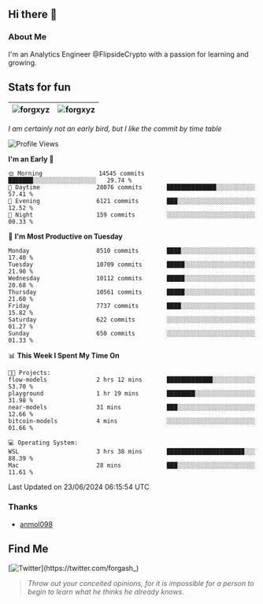 ## Hi there 👋

### About Me

I'm an Analytics Engineer @FlipsideCrypto with a passion for learning and growing.
  
## Stats for fun

| <img align="center" src="https://github-readme-streak-stats.herokuapp.com/?user=forgxyz&theme=tokyonight" alt="forgxyz" /> | <img align="center" src="https://github-readme-stats.vercel.app/api?username=forgxyz&theme=tokyonight&show_icons=true" alt="forgxyz" /> |
| ------------- |------------- |

*I am certainly not an early bird, but I like the commit by time table*  

<!--START_SECTION:waka-->
![Profile Views](http://img.shields.io/badge/Profile%20Views-0-blue)

**I'm an Early 🐤** 

```text
🌞 Morning                14545 commits       ███████░░░░░░░░░░░░░░░░░░   29.74 % 
🌆 Daytime                28076 commits       ██████████████░░░░░░░░░░░   57.41 % 
🌃 Evening                6121 commits        ███░░░░░░░░░░░░░░░░░░░░░░   12.52 % 
🌙 Night                  159 commits         ░░░░░░░░░░░░░░░░░░░░░░░░░   00.33 % 
```
📅 **I'm Most Productive on Tuesday** 

```text
Monday                   8510 commits        ████░░░░░░░░░░░░░░░░░░░░░   17.40 % 
Tuesday                  10709 commits       █████░░░░░░░░░░░░░░░░░░░░   21.90 % 
Wednesday                10112 commits       █████░░░░░░░░░░░░░░░░░░░░   20.68 % 
Thursday                 10561 commits       █████░░░░░░░░░░░░░░░░░░░░   21.60 % 
Friday                   7737 commits        ████░░░░░░░░░░░░░░░░░░░░░   15.82 % 
Saturday                 622 commits         ░░░░░░░░░░░░░░░░░░░░░░░░░   01.27 % 
Sunday                   650 commits         ░░░░░░░░░░░░░░░░░░░░░░░░░   01.33 % 
```


📊 **This Week I Spent My Time On** 

```text
🐱‍💻 Projects: 
flow-models              2 hrs 12 mins       █████████████░░░░░░░░░░░░   53.70 % 
playground               1 hr 19 mins        ████████░░░░░░░░░░░░░░░░░   31.98 % 
near-models              31 mins             ███░░░░░░░░░░░░░░░░░░░░░░   12.66 % 
bitcoin-models           4 mins              ░░░░░░░░░░░░░░░░░░░░░░░░░   01.66 % 

💻 Operating System: 
WSL                      3 hrs 38 mins       ██████████████████████░░░   88.39 % 
Mac                      28 mins             ███░░░░░░░░░░░░░░░░░░░░░░   11.61 % 
```


 Last Updated on 23/06/2024 06:15:54 UTC
<!--END_SECTION:waka-->

### Thanks
 - [anmol098](https://github.com/anmol098/waka-readme-stats/)
  
## Find Me
[![Twitter](https://img.shields.io/twitter/url/https/twitter.com/forgash_.svg?style=social&label=Follow%20%40forgash_)](https://twitter.com/forgash_)


> *Throw out your conceited opinions, for it is impossible for a person to begin to learn what he thinks he already knows.* 
